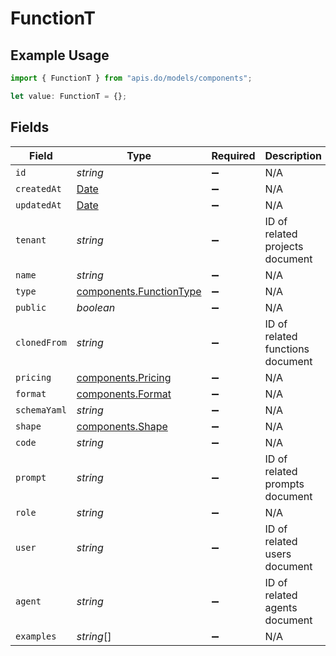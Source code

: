 # FunctionT

## Example Usage

```typescript
import { FunctionT } from "apis.do/models/components";

let value: FunctionT = {};
```

## Fields

| Field                                                                                         | Type                                                                                          | Required                                                                                      | Description                                                                                   |
| --------------------------------------------------------------------------------------------- | --------------------------------------------------------------------------------------------- | --------------------------------------------------------------------------------------------- | --------------------------------------------------------------------------------------------- |
| `id`                                                                                          | *string*                                                                                      | :heavy_minus_sign:                                                                            | N/A                                                                                           |
| `createdAt`                                                                                   | [Date](https://developer.mozilla.org/en-US/docs/Web/JavaScript/Reference/Global_Objects/Date) | :heavy_minus_sign:                                                                            | N/A                                                                                           |
| `updatedAt`                                                                                   | [Date](https://developer.mozilla.org/en-US/docs/Web/JavaScript/Reference/Global_Objects/Date) | :heavy_minus_sign:                                                                            | N/A                                                                                           |
| `tenant`                                                                                      | *string*                                                                                      | :heavy_minus_sign:                                                                            | ID of related projects document                                                               |
| `name`                                                                                        | *string*                                                                                      | :heavy_minus_sign:                                                                            | N/A                                                                                           |
| `type`                                                                                        | [components.FunctionType](../../models/components/functiontype.md)                            | :heavy_minus_sign:                                                                            | N/A                                                                                           |
| `public`                                                                                      | *boolean*                                                                                     | :heavy_minus_sign:                                                                            | N/A                                                                                           |
| `clonedFrom`                                                                                  | *string*                                                                                      | :heavy_minus_sign:                                                                            | ID of related functions document                                                              |
| `pricing`                                                                                     | [components.Pricing](../../models/components/pricing.md)                                      | :heavy_minus_sign:                                                                            | N/A                                                                                           |
| `format`                                                                                      | [components.Format](../../models/components/format.md)                                        | :heavy_minus_sign:                                                                            | N/A                                                                                           |
| `schemaYaml`                                                                                  | *string*                                                                                      | :heavy_minus_sign:                                                                            | N/A                                                                                           |
| `shape`                                                                                       | [components.Shape](../../models/components/shape.md)                                          | :heavy_minus_sign:                                                                            | N/A                                                                                           |
| `code`                                                                                        | *string*                                                                                      | :heavy_minus_sign:                                                                            | N/A                                                                                           |
| `prompt`                                                                                      | *string*                                                                                      | :heavy_minus_sign:                                                                            | ID of related prompts document                                                                |
| `role`                                                                                        | *string*                                                                                      | :heavy_minus_sign:                                                                            | N/A                                                                                           |
| `user`                                                                                        | *string*                                                                                      | :heavy_minus_sign:                                                                            | ID of related users document                                                                  |
| `agent`                                                                                       | *string*                                                                                      | :heavy_minus_sign:                                                                            | ID of related agents document                                                                 |
| `examples`                                                                                    | *string*[]                                                                                    | :heavy_minus_sign:                                                                            | N/A                                                                                           |
